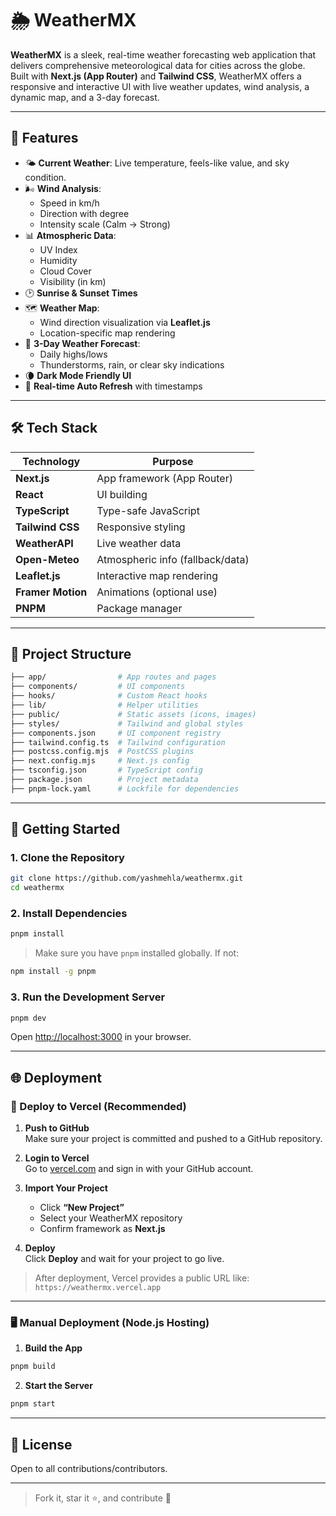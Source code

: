 # 🌦️ WeatherMX

**WeatherMX** is a sleek, real-time weather forecasting web application that delivers comprehensive meteorological data for cities across the globe. Built with **Next.js (App Router)** and **Tailwind CSS**, WeatherMX offers a responsive and interactive UI with live weather updates, wind analysis, a dynamic map, and a 3-day forecast.


---

## 🚀 Features

- 🌤️ **Current Weather**: Live temperature, feels-like value, and sky condition.
- 🌬️ **Wind Analysis**:
  - Speed in km/h
  - Direction with degree
  - Intensity scale (Calm → Strong)
- 📊 **Atmospheric Data**:
  - UV Index
  - Humidity
  - Cloud Cover
  - Visibility (in km)
- 🕑 **Sunrise & Sunset Times**
- 🗺️ **Weather Map**:
  - Wind direction visualization via **Leaflet.js**
  - Location-specific map rendering
- 📅 **3-Day Weather Forecast**:
  - Daily highs/lows
  - Thunderstorms, rain, or clear sky indications
- 🌘 **Dark Mode Friendly UI**
- 🔁 **Real-time Auto Refresh** with timestamps

---

## 🛠️ Tech Stack

| Technology     | Purpose                         |
|----------------|----------------------------------|
| **Next.js**    | App framework (App Router)       |
| **React**      | UI building                      |
| **TypeScript** | Type-safe JavaScript             |
| **Tailwind CSS** | Responsive styling             |
| **WeatherAPI** | Live weather data                |
| **Open-Meteo** | Atmospheric info (fallback/data) |
| **Leaflet.js** | Interactive map rendering        |
| **Framer Motion** | Animations (optional use)    |
| **PNPM**       | Package manager                  |

---

## 📁 Project Structure

```bash
├── app/                # App routes and pages
├── components/         # UI components
├── hooks/              # Custom React hooks
├── lib/                # Helper utilities
├── public/             # Static assets (icons, images)
├── styles/             # Tailwind and global styles
├── components.json     # UI component registry
├── tailwind.config.ts  # Tailwind configuration
├── postcss.config.mjs  # PostCSS plugins
├── next.config.mjs     # Next.js config
├── tsconfig.json       # TypeScript config
├── package.json        # Project metadata
├── pnpm-lock.yaml      # Lockfile for dependencies
```

---

## 🔧 Getting Started

### 1. Clone the Repository

```bash
git clone https://github.com/yashmehla/weathermx.git
cd weathermx
```

### 2. Install Dependencies

```bash
pnpm install
```

> Make sure you have `pnpm` installed globally. If not:

```bash
npm install -g pnpm
```

### 3. Run the Development Server

```bash
pnpm dev
```

Open [http://localhost:3000](http://localhost:3000) in your browser.

---

## 🌐 Deployment

### 🚀 Deploy to Vercel (Recommended)

1. **Push to GitHub**  
   Make sure your project is committed and pushed to a GitHub repository.

2. **Login to Vercel**  
   Go to [vercel.com](https://vercel.com) and sign in with your GitHub account.

3. **Import Your Project**  
   - Click **“New Project”**
   - Select your WeatherMX repository
   - Confirm framework as **Next.js**

4. **Deploy**  
   Click **Deploy** and wait for your project to go live.

> After deployment, Vercel provides a public URL like:  
> `https://weathermx.vercel.app`

---

### 🖥️ Manual Deployment (Node.js Hosting)

1. **Build the App**

```bash
pnpm build
```

2. **Start the Server**

```bash
pnpm start
```

---

## 📜 License

Open to all contributions/contributors.

---

> Fork it, star it ⭐, and contribute 🚀
